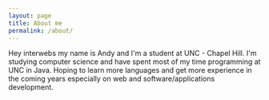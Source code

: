 ```yaml
---
layout: page
title: About me
permalink: /about/
---
```

Hey interwebs my name is Andy and I'm a student at UNC - Chapel Hill. I'm studying computer science and have spent most of my time programming at UNC in Java. Hoping to learn more languages and get more experience in the coming years especially on web and software/applications development.  
